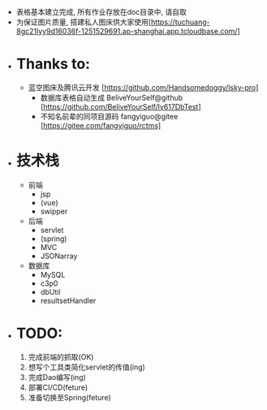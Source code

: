 - 表格基本建立完成, 所有作业存放在doc目录中, 请自取
- 为保证图片质量, 搭建私人图床供大家使用[https://tuchuang-8gc21lyy9d16036f-1251529691.ap-shanghai.app.tcloudbase.com/]
- # Thanks to:
  - 蓝空图床及腾讯云开发 [https://github.com/Handsomedoggy/lsky-pro]
	- 数据库表格自动生成 BeliveYourSelf@github [https://github.com/BeliveYourSelf/lv617DbTest]
	- 不知名前辈的同项目源码 fangyiguo@gitee [https://gitee.com/fangyiguo/rctms]
- # 技术栈
  - 前端
    - jsp
    - (vue)
    - swipper
  - 后端
    - servlet
    - (spring)
    - MVC
    - JSONarray
  - 数据库
    - MySQL
    - c3p0
    - dbUtil
    - resultsetHandler
- # TODO:
  1. 完成前端的抓取(OK)
  2. 想写个工具类简化servlet的传值(ing)
  3. 完成Dao编写(ing)
  4. 部署CI/CD(feture)
  5. 准备切换至Spring(feture)
